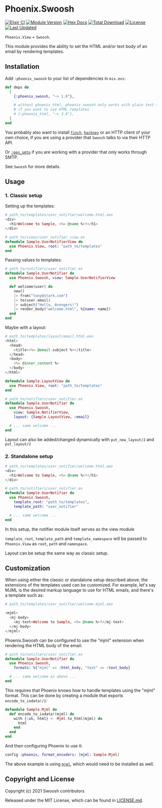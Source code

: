 # Phoenix.Swoosh

[![Elixir CI](https://github.com/swoosh/phoenix_swoosh/actions/workflows/elixir.yml/badge.svg)](https://github.com/swoosh/phoenix_swoosh/actions/workflows/elixir.yml)
[![Module Version](https://img.shields.io/hexpm/v/phoenix_swoosh.svg)](https://hex.pm/packages/phoenix_swoosh)
[![Hex Docs](https://img.shields.io/badge/hex-docs-lightgreen.svg)](https://hexdocs.pm/phoenix_swoosh/)
[![Total Download](https://img.shields.io/hexpm/dt/phoenix_swoosh.svg)](https://hex.pm/packages/phoenix_swoosh)
[![License](https://img.shields.io/hexpm/l/phoenix_swoosh.svg)](https://github.com/swoosh/phoenix_swoosh/blob/master/LICENSE)
[![Last Updated](https://img.shields.io/github/last-commit/swoosh/phoenix_swoosh.svg)](https://github.com/swoosh/phoenix_swoosh/commits/master)

`Phoenix.View` + `Swoosh`.

This module provides the ability to set the HTML and/or text body of an email by rendering templates.

## Installation

Add `:phoenix_swoosh` to your list of dependencies in `mix.exs`:

```elixir
def deps do
  [
    {:phoenix_swoosh, "~> 1.0"},

    # without phoenix_html, phoenix_swoosh only works with plain text templates
    # if you want to use HTML templates
    # {:phoenix_html, "~> 3.0"},
  ]
end
```

You probably also want to install [`finch`](https://hex.pm/packages/finch),
[`hackney`](https://hex.pm/packages/hackney) or an HTTP client of your own choice,
if you are using a provider that `Swoosh` talks to via their HTTP API.

Or [`:gen_smtp`](https://hex.pm/packages/gen_smtp) if you are working with a provider
that only works through SMTP.

See `Swoosh` for more details.

## Usage

### 1. Classic setup

Setting up the templates:

```eex
# path_to/templates/user_notifier/welcome.html.eex
<div>
  <h1>Welcome to Sample, <%= @name %>!</h1>
</div>
```

```elixir
# path_to/views/user_notifier_view.ex
defmodule Sample.UserNotifierView do
  use Phoenix.View, root: "path_to/templates"
end
```

Passing values to templates:

```elixir
# path_to/notifiers/user_notifier.ex
defmodule Sample.UserNotifier do
  use Phoenix.Swoosh, view: Sample.UserNotifierView

  def welcome(user) do
    new()
    |> from("tony@stark.com")
    |> to(user.email)
    |> subject("Hello, Avengers!")
    |> render_body("welcome.html", %{name: name})
  end
end
```

Maybe with a layout:

```eex
# path_to/templates/layout/email.html.eex
<html>
  <head>
    <title><%= @email.subject %></title>
  </head>
  <body>
    <%= @inner_content %>
  </body>
</html>
```

```elixir
defmodule Sample.LayoutView do
  use Phoenix.View, root: "path_to/templates"
end
```

```elixir
# path_to/notifiers/user_notifier.ex
defmodule Sample.UserNotifier do
  use Phoenix.Swoosh,
    view: Sample.NotifierView,
    layout: {Sample.LayoutView, :email}

  # ... same welcome ...
end
```

Layout can also be added/changed dynamically with `put_new_layout/2` and `put_layout/2`

### 2. Standalone setup

```eex
# path_to/templates/user_notifier/welcome.html.eex
<div>
  <h1>Welcome to Sample, <%= @name %>!</h1>
</div>
```

```elixir
# path_to/notifiers/user_notifier.ex
defmodule Sample.UserNotifier do
  use Phoenix.Swoosh,
    template_root: "path_to/templates",
    template_path: "user_notifier"

  # ... same welcome ...
end
```

In this setup, the notifier module itself serves as the view module

`template_root`, `template_path` and `template_namespace`
will be passed to `Phoenix.View` as `root`, `path` and `namespace`.

Layout can be setup the same way as classic setup.

## Customization

When using either the classic or standalone setup described above, the
extensions of the templates used can be customized. For example, let's say
MJML is the desired markup language to use for HTML emails, and there's a
template such as:

```eex
# path_to/templates/user_notifier/welcome.mjml.eex

<mjml>
  <mj-body>
    <mj-text>Welcome to Sample, <%= @name %>!</mj-text>
  </mj-body>
</mjml>
```

Phoenix.Swoosh can be configured to use the "mjml" extension when rendering the
HTML body of the email:

```elixir
# path_to/notifiers/user_notifier.ex
defmodule Sample.UserNotifier do
  use Phoenix.Swoosh,
    formats: %{"mjml" => :html_body, "text" => :text_body}

  # ... same welcome as above ...
end
```

This requires that Phoenix knows how to handle templates using the "mjml"
format. This can be done by creating a module that exports
`encode_to_iodata!/1`:

```elixir
defmodule Sample.Mjml do
  def encode_to_iodata!(mjml) do
    with {:ok, html} <- Mjml.to_html(mjml) do
      html
    end
  end
end
```

And then configuring Phoenix to use it:

```elixir
config :phoenix, format_encoders: [mjml: Sample.Mjml]
```

The above example is using [`mjml`](https://hex.pm/packages/mjml), which would
need to be installed as well.

## Copyright and License

Copyright (c) 2021 Swoosh contributors

Released under the MIT License, which can be found in [LICENSE.md](./LICENSE.md).
